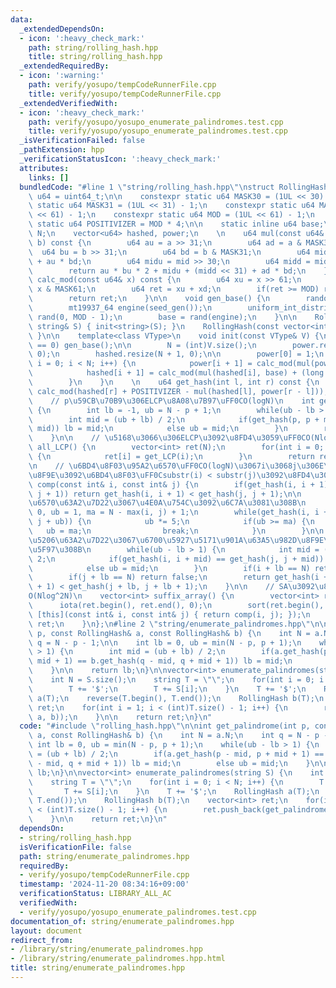 ```yaml
---
data:
  _extendedDependsOn:
  - icon: ':heavy_check_mark:'
    path: string/rolling_hash.hpp
    title: string/rolling_hash.hpp
  _extendedRequiredBy:
  - icon: ':warning:'
    path: verify/yosupo/tempCodeRunnerFile.cpp
    title: verify/yosupo/tempCodeRunnerFile.cpp
  _extendedVerifiedWith:
  - icon: ':heavy_check_mark:'
    path: verify/yosupo/yosupo_enumerate_palindromes.test.cpp
    title: verify/yosupo/yosupo_enumerate_palindromes.test.cpp
  _isVerificationFailed: false
  _pathExtension: hpp
  _verificationStatusIcon: ':heavy_check_mark:'
  attributes:
    links: []
  bundledCode: "#line 1 \"string/rolling_hash.hpp\"\nstruct RollingHash{\n    using\
    \ u64 = uint64_t;\n\n    constexpr static u64 MASK30 = (1UL << 30) - 1;\n    constexpr\
    \ static u64 MASK31 = (1UL << 31) - 1;\n    constexpr static u64 MASK61 = (1UL\
    \ << 61) - 1;\n    constexpr static u64 MOD = (1UL << 61) - 1;\n    constexpr\
    \ static u64 POSITIVIZER = MOD * 4;\n\n    static inline u64 base;\n\n    int\
    \ N;\n    vector<u64> hashed, power;\n    \n    u64 mul(const u64& a, const u64&\
    \ b) const {\n        u64 au = a >> 31;\n        u64 ad = a & MASK31;\n      \
    \  u64 bu = b >> 31;\n        u64 bd = b & MASK31;\n        u64 mid = ad * bu\
    \ + au * bd;\n        u64 midu = mid >> 30;\n        u64 midd = mid & MASK30;\n\
    \        return au * bu * 2 + midu + (midd << 31) + ad * bd;\n    }\n\n    u64\
    \ calc_mod(const u64& x) const {\n        u64 xu = x >> 61;\n        u64 xd =\
    \ x & MASK61;\n        u64 ret = xu + xd;\n        if(ret >= MOD) ret -= MOD;\n\
    \        return ret;\n    }\n\n    void gen_base() {\n        random_device seed_gen;\n\
    \        mt19937_64 engine(seed_gen());\n        uniform_int_distribution<u64>\
    \ rand(0, MOD - 1);\n        base = rand(engine);\n    }\n\n    RollingHash(const\
    \ string& S) { init<string>(S); }\n    RollingHash(const vector<int>& V) { init<vector<int>>(V);\
    \ }\n\n    template<class VType>\n    void init(const VType& V) {\n        if(base\
    \ == 0) gen_base();\n\n        N = (int)V.size();\n        power.resize(N + 1,\
    \ 0);\n        hashed.resize(N + 1, 0);\n\n        power[0] = 1;\n        for(int\
    \ i = 0; i < N; i++) {\n            power[i + 1] = calc_mod(mul(power[i], base));\n\
    \            hashed[i + 1] = calc_mod(mul(hashed[i], base) + (long long)V[i]);\n\
    \        }\n    }\n    \n    u64 get_hash(int l, int r) const {\n        return\
    \ calc_mod(hashed[r] + POSITIVIZER - mul(hashed[l], power[r - l]));\n    }\n\n\
    \    // p\u59CB\u70B9\u306ELCP\u8A08\u7B97\uFF0CO(logN)\n    int get_LCP(int p)\
    \ {\n        int lb = -1, ub = N - p + 1;\n        while(ub - lb > 1) {\n    \
    \        int mid = (ub + lb) / 2;\n            if(get_hash(p, p + mid) == get_hash(0,\
    \ mid)) lb = mid;\n            else ub = mid;\n        }\n        return lb;\n\
    \    }\n\n    // \u5168\u3066\u306ELCP\u3092\u8FD4\u3059\uFF0CO(NlogN)\n    vector<int>\
    \ all_LCP() {\n        vector<int> ret(N);\n        for(int i = 0; i < N; i++)\
    \ {\n            ret[i] = get_LCP(i);\n        }\n        return ret;\n    }\n\
    \n    // \u6BD4\u8F03\u95A2\u6570\uFF0CO(logN)\u3067i\u3068j\u306E\u63A5\u5C3E\
    \u8F9E\u3092\u6BD4\u8F03\uFF0Csubstr(i) < substr(j)\u3092\u8FD4\u3059\n    bool\
    \ comp(const int& i, const int& j) {\n        if(get_hash(i, i + 1) != get_hash(j,\
    \ j + 1)) return get_hash(i, i + 1) < get_hash(j, j + 1);\n\n        // \u6307\
    \u6570\u63A2\u7D22\u3067\u4E0A\u754C\u3092\u6C7A\u3081\u308B\n        int lb =\
    \ 0, ub = 1, ma = N - max(i, j) + 1;\n        while(get_hash(i, i + ub) == get_hash(j,\
    \ j + ub)) {\n            ub *= 5;\n            if(ub >= ma) {\n             \
    \   ub = ma;\n                break;\n            }\n        }\n\n        // \u4E8C\
    \u5206\u63A2\u7D22\u3067\u6700\u5927\u5171\u901A\u63A5\u982D\u8F9E\u9577\u3092\
    \u5F97\u308B\n        while(ub - lb > 1) {\n            int mid = (ub + lb) /\
    \ 2;\n            if(get_hash(i, i + mid) == get_hash(j, j + mid)) lb = mid;\n\
    \            else ub = mid;\n        }\n        if(i + lb == N) return true;\n\
    \        if(j + lb == N) return false;\n        return get_hash(i + lb, i + lb\
    \ + 1) < get_hash(j + lb, j + lb + 1);\n    }\n\n    // SA\u3092\u8FD4\u3059\uFF0C\
    O(Nlog^2N)\n    vector<int> suffix_array() {\n        vector<int> ret(N);\n  \
    \      iota(ret.begin(), ret.end(), 0);\n        sort(ret.begin(), ret.end(),\
    \ [this](const int& i, const int& j) { return comp(i, j); });\n        return\
    \ ret;\n    }\n};\n#line 2 \"string/enumerate_palindromes.hpp\"\n\nint get_palindrome(int\
    \ p, const RollingHash& a, const RollingHash& b) {\n    int N = a.N;\n    int\
    \ q = N - p - 1;\n\n    int lb = 0, ub = min(N - p, p + 1);\n    while(ub - lb\
    \ > 1) {\n        int mid = (ub + lb) / 2;\n        if(a.get_hash(p - mid, p +\
    \ mid + 1) == b.get_hash(q - mid, q + mid + 1)) lb = mid;\n        else ub = mid;\n\
    \    }\n\n    return lb;\n}\n\nvector<int> enumerate_palindromes(string S) {\n\
    \    int N = S.size();\n    string T = \"\";\n    for(int i = 0; i < N; i++) {\n\
    \        T += '$';\n        T += S[i];\n    }\n    T += '$';\n    RollingHash\
    \ a(T);\n    reverse(T.begin(), T.end());\n    RollingHash b(T);\n    vector<int>\
    \ ret;\n    for(int i = 1; i < (int)T.size() - 1; i++) {\n        ret.push_back(get_palindrome(i,\
    \ a, b));\n    }\n\n    return ret;\n}\n"
  code: "#include \"rolling_hash.hpp\"\n\nint get_palindrome(int p, const RollingHash&\
    \ a, const RollingHash& b) {\n    int N = a.N;\n    int q = N - p - 1;\n\n   \
    \ int lb = 0, ub = min(N - p, p + 1);\n    while(ub - lb > 1) {\n        int mid\
    \ = (ub + lb) / 2;\n        if(a.get_hash(p - mid, p + mid + 1) == b.get_hash(q\
    \ - mid, q + mid + 1)) lb = mid;\n        else ub = mid;\n    }\n\n    return\
    \ lb;\n}\n\nvector<int> enumerate_palindromes(string S) {\n    int N = S.size();\n\
    \    string T = \"\";\n    for(int i = 0; i < N; i++) {\n        T += '$';\n \
    \       T += S[i];\n    }\n    T += '$';\n    RollingHash a(T);\n    reverse(T.begin(),\
    \ T.end());\n    RollingHash b(T);\n    vector<int> ret;\n    for(int i = 1; i\
    \ < (int)T.size() - 1; i++) {\n        ret.push_back(get_palindrome(i, a, b));\n\
    \    }\n\n    return ret;\n}\n"
  dependsOn:
  - string/rolling_hash.hpp
  isVerificationFile: false
  path: string/enumerate_palindromes.hpp
  requiredBy:
  - verify/yosupo/tempCodeRunnerFile.cpp
  timestamp: '2024-11-20 08:34:16+09:00'
  verificationStatus: LIBRARY_ALL_AC
  verifiedWith:
  - verify/yosupo/yosupo_enumerate_palindromes.test.cpp
documentation_of: string/enumerate_palindromes.hpp
layout: document
redirect_from:
- /library/string/enumerate_palindromes.hpp
- /library/string/enumerate_palindromes.hpp.html
title: string/enumerate_palindromes.hpp
---
```

